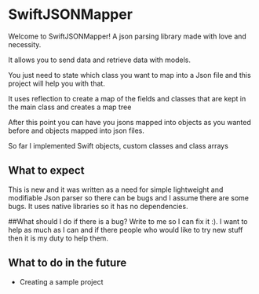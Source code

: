 # SwiftJSONMapper
<p> Welcome to SwiftJSONMapper! A json parsing library made with love and necessity.</p>
<p> It allows you to send data and retrieve data with models.</p>
<p> You just need to state which class you want to map into a Json file and this project will help you with that. </p>
<p> It uses reflection to create a map of the fields and classes that are kept in the main class and creates a map tree </p>
<p> After this point you can have you jsons mapped into objects as you wanted before and objects mapped into json files. </p>
<p> So far I implemented Swift objects, custom classes and class arrays </p>

## What to expect
This is new and it was written as a need for simple lightweight and modifiable Json parser so there can be bugs and I assume there are some bugs. It uses native libraries so it has no dependencies.


##What should I do if there is a bug?
Write to me so I can fix it :). I want to help as much as I can and if there people who would like to try new stuff then it is my duty to help them.

## What to do in the future
* Creating a sample project
